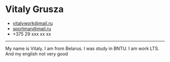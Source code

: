 # Vitaly Grusza
* vitalywork@mail.ru 
* sportman@mail.ru
* +375 29 xxx xx xx

---
My name is Vitaly. I am from Belarus.
I was study in BNTU. 
I am work LTS.
And my english not very good
